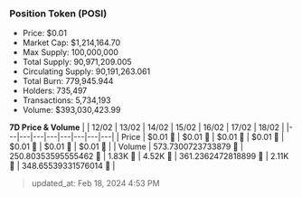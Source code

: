 
  ### Position Token (POSI)
  - Price: $0.01
  - Market Cap: $1,214,164.70
  - Max Supply: 100,000,000
  - Total Supply: 90,971,209.005
  - Circulating Supply: 90,191,263.061
  - Total Burn: 779,945.944
  - Holders: 735,497
  - Transactions: 5,734,193
  - Volume: $393,030,423.99

  **7D Price & Volume**
  | | 12&#x2F;02 | 13&#x2F;02 | 14&#x2F;02 | 15&#x2F;02 | 16&#x2F;02 | 17&#x2F;02 | 18&#x2F;02 |
  |---|---|---|---|---|---|---|---|
  | Price | $0.01 🔻 | $0.01 🚀 | $0.01 🚀 | $0.01 🚀 | $0.01 🚀 | $0.01 🔻 | $0.01 🔻 |
  | Volume | 573.7300723733879 🚀 | 250.80353595555462 🔻 | 1.83K 🚀 | 4.52K 🚀 | 361.2362472818899 🔻 | 2.11K 🚀 | 348.65539331576014 🔻 |

  > updated_at: Feb 18, 2024 4:53 PM
